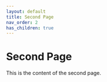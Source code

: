 ```yaml
---
layout: default
title: Second Page
nav_order: 2
has_children: true
---
```


# Second Page

This is the content of the second page.


